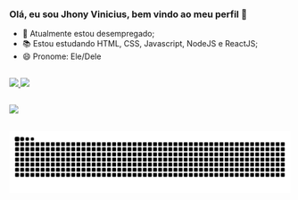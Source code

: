 ### Olá, eu sou Jhony Vinicius, bem vindo ao meu perfil 👋

- 🔭 Atualmente estou desempregado;
- 📚 Estou estudando HTML, CSS, Javascript, NodeJS e ReactJS;
- 😄 Pronome: Ele/Dele

##

<div>
  <a href="https://github.com/JhonyBroSilver">
  <img height="180em" src="https://github-readme-stats.vercel.app/api?username=JhonyBroSilver&show_icons=true&theme=onedark&include_all_commits=true&count_private=true"/>
  <img height="180em" src="https://github-readme-stats.vercel.app/api/top-langs/?username=JhonyBroSilver&layout=compact&langs_count=7&theme=onedark"/>
</div>
  
  ##
  
  <div>
  <a href="https://www.linkedin.com/in/jhony-vinicius-broholka-silverio/" target="_blank"><img src="https://img.shields.io/badge/-LinkedIn-%230077B5?style=for-the-badge&logo=linkedin&logoColor=white" target="_blank"></a> 
  </div>  
  
  ##
  
  ![Snake animation](https://github.com/jhonybrosilver/jhonybrosilver/blob/output/github-contribution-grid-snake.svg)
 
